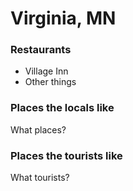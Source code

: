 # Virginia, MN

### Restaurants

- Village Inn
- Other things

### Places the locals like

What places?

### Places the tourists like

What tourists?
